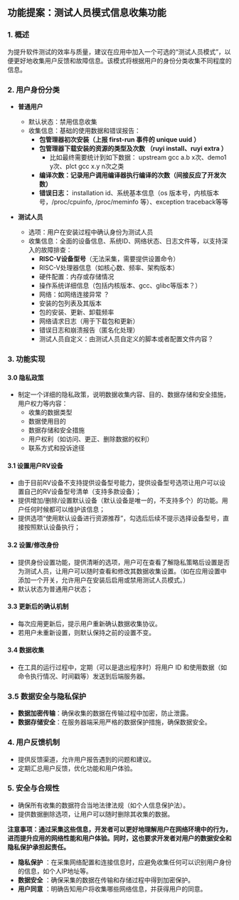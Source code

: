 ## 功能提案：测试人员模式信息收集功能

### 1. 概述

为提升软件测试的效率与质量，建议在应用中加入一个可选的“测试人员模式”，以便更好地收集用户反馈和故障信息。该模式将根据用户的身份分类收集不同程度的信息。

### 2. 用户身份分类

- **普通用户**

  - 默认状态：禁用信息收集
  - 收集信息：基础的使用数据和错误报告：
    - **包管理器初次安装（上报 first-run 事件的 unique uuid ）**
    - **包管理器下载安装的资源的类型及次数  （ruyi install、ruyi extra ）**
      - 比如最终需要统计到如下数据： upstream gcc a.b x次、demo1 y次、plct gcc x.y n次之类
    - **编译次数：记录用户调用编译器执行编译的次数（间接反应了开发次数）**
    - **错误日志：** installation id、系统基本信息（os 版本号，内核版本号，/proc/cpuinfo, /proc/meminfo 等）、exception traceback等等
- **测试人员**

  - 选项：用户在安装过程中确认身份为测试人员
  - 收集信息：全面的设备信息、系统ID、网络状态、日志文件等，以支持深入的故障排查：
    - **RISC-V设备型号**（无法采集，需要提供设置命令）
    - RISC-V处理器信息（如核心数、频率、架构版本）
    - 硬件配置：内存或存储情况
    - 操作系统详细信息（包括内核版本、gcc、glibc等版本？）
    - 网络：如网络连接异常 ？
    - 安装的包列表及其版本
    - 包的安装、更新、卸载频率
    - 网络请求日志（用于下载包和更新）
    - 错误日志和崩溃报告（匿名化处理）
    - 测试人员自定义：由测试人员自定义的脚本或者配置文件内容？

### 3. 功能实现

#### 3.0 隐私政策

- 制定一个详细的隐私政策，说明数据收集内容、目的、数据存储和安全措施，用户权力等内容：
  - 收集的数据类型
  - 数据使用目的
  - 数据存储和安全措施
  - 用户权利（如访问、更正、删除数据的权利）
  - 联系方式和投诉途径

#### 3.1 设置用户RV设备

- 由于目前RV设备不支持提供设备型号能力，提供设备型号选项让用户可以设置自己的RV设备型号清单（支持多款设备）；
- 提供增加/删除/设置默认设备（默认设备是唯一的，不支持多个）的功能。用户任何时候都可以维护该信息；
- 提供选项“使用默认设备进行资源推荐”，勾选后后续不提示选择设备型号，直接按照默认设备执行；

#### 3.2 设置/修改身份

- 提供身份设置功能，提供清晰的选项，用户可在查看了解隐私策略后设置是否为测试人员，让用户可以随时查看和修改其数据收集设置。（如在应用设置中添加一个开关，允许用户在安装后启用或禁用测试人员模式。）
- 默认状态为普通用户状态；

#### 3.3 更新后的确认机制

- 每次应用更新后，提示用户重新确认数据收集协议。
- 若用户未重新设置，则默认保持之前的设置不变。

#### 3.4 数据收集

- 在工具的运行过程中，定期（可以是退出程序时）将用户 ID 和使用数据（如命令执行情况、时间戳等）发送到后端服务器。

### 3.5 数据安全与隐私保护

- **数据加密传输**：确保收集的数据在传输过程中加密，防止泄露。
- **数据存储安全**：在服务器端采用严格的数据保护措施，确保数据安全。

### 4. 用户反馈机制

- 提供反馈渠道，允许用户报告遇到的问题和建议。
- 定期汇总用户反馈，优化功能和用户体验。

### 5. 安全与合规性

- 确保所有收集的数据符合当地法律法规（如个人信息保护法）。
- 提供数据删除选项，让用户可以随时删除其收集的数据。

**注意事项：通过采集这些信息，开发者可以更好地理解用户在网络环境中的行为，进而提升应用的网络性能和用户体验。同时，这也要求开发者对用户的数据安全和隐私保护承担起责任。**

* **隐私保护** ：在采集网络配置和连接信息时，应避免收集任何可以识别用户身份的信息，如个人IP地址等。
* **数据安全** ：确保采集的数据在传输和存储过程中得到加密保护。
* **用户同意** ：明确告知用户将收集哪些网络信息，并获得用户的同意。
